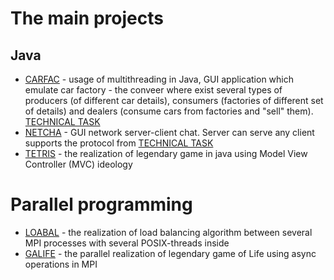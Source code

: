 # The main projects

## Java
- [CARFAC](https://github.com/extio1/FIT_NSU4/tree/main/JAVA_OOP/carFactory) - usage of multithreading in Java, GUI application which emulate car factory - the conveer where exist several types of producers (of different car details), consumers (factories of different set of details) and dealers (consume cars from factories and "sell" them). [TECHNICAL TASK](https://drive.google.com/file/d/1N4_r5gWDCN6bGYtCNgjG_07EuX55sone/view)
- [NETCHA](https://github.com/extio1/FIT_NSU4/tree/main/JAVA_OOP/networkChat) - GUI network server-client chat. Server can serve any client supports the protocol from [TECHNICAL TASK](https://drive.google.com/file/d/152rrkKxZCnrD25QNyGec0jYDglwkevG7/view)
- [TETRIS](https://github.com/extio1/FIT_NSU4/tree/main/JAVA_OOP/tetris) - the realization of legendary game in java using Model View Controller (MVC) ideology

# Parallel programming
- [LOABAL](https://github.com/extio1/FIT_NSU4/blob/main/OPP/LoadBalance/loadbalance.c) - the realization of load balancing algorithm between several MPI processes with several POSIX-threads inside
- [GALIFE](https://github.com/extio1/FIT_NSU4/tree/main/OPP/life) - the parallel realization of legendary game of Life using async operations in MPI
